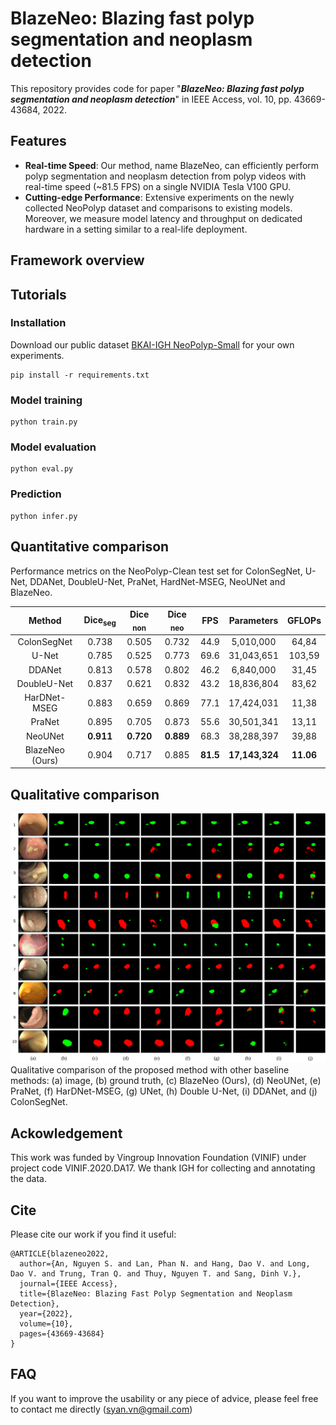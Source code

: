 # BlazeNeo: Blazing fast polyp segmentation and neoplasm detection

This repository provides code for paper "***BlazeNeo: Blazing fast polyp segmentation and neoplasm detection***" in IEEE Access, vol. 10, pp. 43669-43684, 2022.

## Features

* **Real-time Speed**: Our method, name BlazeNeo, can efficiently perform polyp segmentation and neoplasm detection from polyp videos with real-time speed (~81.5 FPS) on a single NVIDIA Tesla V100 GPU.
* **Cutting-edge Performance**: Extensive experiments on the newly collected NeoPolyp dataset and comparisons to existing models. Moreover, we measure model latency and throughput on dedicated hardware in a setting similar to a real-life deployment.


## Framework overview

## Tutorials

### Installation
Download our public dataset [BKAI-IGH NeoPolyp-Small](https://www.kaggle.com/c/bkai-igh-neopolyp/) for your own experiments.

```
pip install -r requirements.txt
```

### Model training
```
python train.py
```

### Model evaluation
```
python eval.py
```

### Prediction
```
python infer.py
```

## Quantitative comparison

Performance metrics on the NeoPolyp-Clean test set for ColonSegNet, U-Net, DDANet, DoubleU-Net, PraNet, HardNet-MSEG, NeoUNet and BlazeNeo.

|     Method      | Dice<sub>seg</sub> | Dice <sub> non </sub> | Dice <sub> neo </sub> |   FPS    |   Parameters   |  GFLOPs   |
| :-------------: | :----------------: | :-------------------: | :-------------------: | :------: | :------------: | :-------: |
|   ColonSegNet   |       0.738        |         0.505         |         0.732         |   44.9   |   5,010,000    |   64,84   |
|      U-Net      |       0.785        |         0.525         |         0.773         |   69.6   |   31,043,651   |  103,59   |
|     DDANet      |       0.813        |         0.578         |         0.802         |   46.2   |   6,840,000    |   31,45   |
|   DoubleU-Net   |       0.837        |         0.621         |         0.832         |   43.2   |   18,836,804   |   83,62   |
|  HarDNet-MSEG   |       0.883        |         0.659         |         0.869         |   77.1   |   17,424,031   |   11,38   |
|     PraNet      |       0.895        |         0.705         |         0.873         |   55.6   |   30,501,341   |   13,11   |
|     NeoUNet     |     **0.911**      |       **0.720**       |       **0.889**       |   68.3   |   38,288,397   |   39,88   |
| BlazeNeo (Ours) |       0.904        |         0.717         |         0.885         | **81.5** | **17,143,324** | **11.06** |


## Qualitative comparison
![](images/compare_models.png)
Qualitative comparison of the proposed method with other baseline methods: (a) image, (b) ground truth, (c) BlazeNeo (Ours), (d) NeoUNet, (e) PraNet, (f) HarDNet-MSEG, (g) UNet, (h) Double U-Net, (i) DDANet, and (j) ColonSegNet.

## Ackowledgement

This work was funded by Vingroup Innovation Foundation (VINIF) under project code VINIF.2020.DA17. We thank IGH for collecting and annotating the data.

## Cite
Please cite our work if you find it useful:
```
@ARTICLE{blazeneo2022,
  author={An, Nguyen S. and Lan, Phan N. and Hang, Dao V. and Long, Dao V. and Trung, Tran Q. and Thuy, Nguyen T. and Sang, Dinh V.},
  journal={IEEE Access}, 
  title={BlazeNeo: Blazing Fast Polyp Segmentation and Neoplasm Detection}, 
  year={2022},
  volume={10},
  pages={43669-43684}
}
```

## FAQ

If you want to improve the usability or any piece of advice, please feel free to contact me directly (syan.vn@gmail.com)
